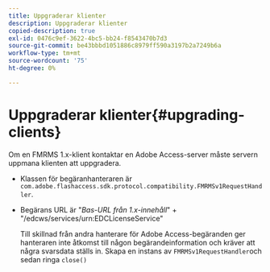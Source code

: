 ```yaml
---
title: Uppgraderar klienter
description: Uppgraderar klienter
copied-description: true
exl-id: 0476c9ef-3622-4bc5-bb24-f8543470b7d3
source-git-commit: be43bbbd1051886c8979ff590a3197b2a7249b6a
workflow-type: tm+mt
source-wordcount: '75'
ht-degree: 0%

---
```


# Uppgraderar klienter{#upgrading-clients}

Om en FMRMS 1.x-klient kontaktar en Adobe Access-server måste servern uppmana klienten att uppgradera.

* Klassen för begäranhanteraren är `com.adobe.flashaccess.sdk.protocol.compatibility.FMRMSv1RequestHandler`.
* Begärans URL är &quot;*Bas-URL från 1.x-innehåll*&quot; + &quot;/edcws/services/urn:EDCLicenseService&quot;

   Till skillnad från andra hanterare för Adobe Access-begäranden ger hanteraren inte åtkomst till någon begärandeinformation och kräver att några svarsdata ställs in. Skapa en instans av `FMRMSv1RequestHandler`och sedan ringa `close()`
